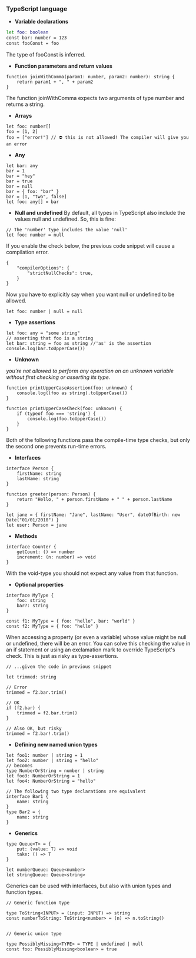 ### TypeScript language
- **Variable declarations**
``` bash
let foo: boolean
const bar: number = 123
const fooConst = foo 
```
The type of fooConst is inferred.

- **Function parameters and return values**
```
function joinWithComma(param1: number, param2: number): string {
    return param1 + ", " + param2
}
```
The function joinWithComma expects two arguments of type number and returns a string.

- **Arrays**

```
let foo: number[]
foo = [1, 2]
foo = ["error!"] // ⛔ this is not allowed! The compiler will give you an error
```

- **Any**
```
let bar: any
bar = 1
bar = "hey"
bar = true
bar = null
bar = { foo: "bar" }
bar = [1, "two", false]
let foo: any[] = bar
```

- **Null and undefined**
By default, all types in TypeScript also include the values null and undefined. So, this is fine:
```
// The 'number' type includes the value 'null'
let foo: number = null
```
If you enable the check below, the previous code snippet will cause a compilation error.
```
{
    "compilerOptions": {
        "strictNullChecks": true,
    }
}
```
Now you have to explicitly say when you want null or undefined to be allowed.
```
let foo: number | null = null
```

- **Type assertions**
```
let foo: any = "some string"
// asserting that foo is a string
let bar: string = foo as string //'as' is the assertion
console.log(bar.toUpperCase())
```

- **Unknown**

*you're not allowed to perform any operation on an unknown variable without first checking or asserting its type.*
```
function printUpperCaseAssertion(foo: unknown) {
    console.log((foo as string).toUpperCase())
}

function printUpperCaseCheck(foo: unknown) {
    if (typeof foo === 'string') {
        console.log(foo.toUpperCase())
    }
}
```
Both of the following functions pass the compile-time type checks, but only the second one prevents run-time errors.

- **Interfaces**
```
interface Person {
    firstName: string
    lastName: string
}

function greeter(person: Person) {
    return "Hello, " + person.firstName + " " + person.lastName
}

let jane = { firstName: "Jane", lastName: "User", dateOfBirth: new Date("01/01/2010") }
let user: Person = jane
```

- **Methods**
```
interface Counter {
    getCount: () => number
    increment: (n: number) => void
}
```
With the void-type you should not expect any value from that function.

- **Optional properties**
```
interface MyType {
    foo: string
    bar?: string
}

const f1: MyType = { foo: "hello", bar: "world" }
const f2: MyType = { foo: "hello" }
```
When accessing a property (or even a variable) whose value might be null or undefined, there will be an error. You can solve this checking the value in an if statement or using an exclamation mark to override TypeScript's check. This is just as risky as type-assertions.
```
// ...given the code in previous snippet

let trimmed: string

// Error
trimmed = f2.bar.trim()

// OK
if (f2.bar) {
    trimmed = f2.bar.trim()
}

// Also OK, but risky
trimmed = f2.bar!.trim()
```

- **Defining new named union types**
```
let foo1: number | string = 1
let foo2: number | string = "hello"
// becomes
type NumberOrString = number | string
let foo3: NumberOrString = 1
let foo4: NumberOrString = "hello"

// The following two type declarations are equivalent
interface Bar1 {
    name: string
}
type Bar2 = {
    name: string
}
```
- **Generics**
```
type Queue<T> = {
    put: (value: T) => void
    take: () => T
}

let numberQueue: Queue<number>
let stringQueue: Queue<string>
```
Generics can be used with interfaces, but also with union types and function types.
```
// Generic function type

type ToString<INPUT> = (input: INPUT) => string
const numberToString: ToString<number> = (n) => n.toString()


// Generic union type

type PossiblyMissing<TYPE> = TYPE | undefined | null
const foo: PossiblyMissing<boolean> = true
```